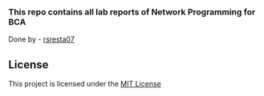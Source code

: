 ### This repo contains all lab reports of Network Programming for BCA

Done by - [rsresta07](https://github.com/rsresta07)

## License

This project is licensed under the [MIT License](https://choosealicense.com/licenses/mit/)
